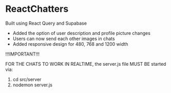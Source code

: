 # ReactChatters

Built using React Query and Supabase

- Added the option of user description and profile picture changes
- Users can now send each other images in chats
- Added responsive design for 480, 768 and 1200 width

!!!IMPORTANT!!!

FOR THE CHATS TO WORK IN REALTIME, the server.js file MUST BE started via:

1. cd src/server
2. nodemon server.js
